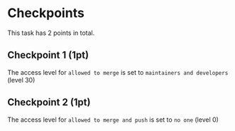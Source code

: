 # Checkpoints

This task has 2 points in total. 

## Checkpoint 1 (1pt)
The access level for `allowed to merge` is set to `maintainers and developers` (level 30)

## Checkpoint 2 (1pt)
The access level for `allowed to merge and push` is set to `no one` (level 0)